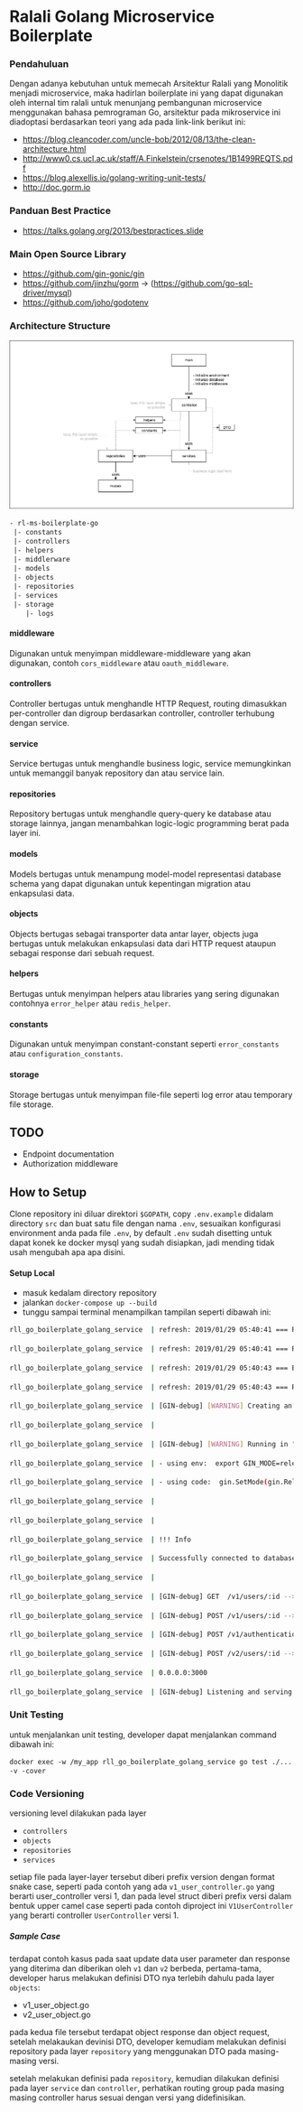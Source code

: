 

# Ralali Golang Microservice Boilerplate

### Pendahuluan
Dengan adanya kebutuhan untuk memecah Arsitektur Ralali yang Monolitik menjadi microservice, maka hadirlan boilerplate ini yang dapat digunakan oleh internal tim ralali untuk menunjang pembangunan microservice menggunakan bahasa pemrograman Go, arsitektur pada mikroservice ini diadoptasi berdasarkan teori yang ada pada link-link berikut ini:

- https://blog.cleancoder.com/uncle-bob/2012/08/13/the-clean-architecture.html
- http://www0.cs.ucl.ac.uk/staff/A.Finkelstein/crsenotes/1B1499REQTS.pdf
- https://blog.alexellis.io/golang-writing-unit-tests/
- http://doc.gorm.io

### Panduan Best Practice
- https://talks.golang.org/2013/bestpractices.slide

### Main Open Source Library
- https://github.com/gin-gonic/gin
- https://github.com/jinzhu/gorm -> (https://github.com/go-sql-driver/mysql)
- https://github.com/joho/godotenv

### Architecture Structure
![architecture diagram](golang%20architecture%20diagram.png)
```
- rl-ms-boilerplate-go
 |- constants
 |- controllers
 |- helpers
 |- middlerware
 |- models
 |- objects
 |- repositories
 |- services
 |- storage
    |- logs
```
#### middleware

Digunakan untuk menyimpan middleware-middleware yang akan digunakan, contoh `cors_middleware` atau `oauth_middleware`.

#### controllers

Controller bertugas untuk menghandle HTTP Request, routing dimasukkan per-controller dan digroup berdasarkan controller, controller terhubung dengan service.

#### service

Service bertugas untuk menghandle business logic, service memungkinkan untuk memanggil banyak repository dan atau service lain.

#### repositories

Repository bertugas untuk menghandle query-query ke database atau storage lainnya, jangan menambahkan logic-logic programming berat pada layer ini.

#### models

Models bertugas untuk menampung model-model representasi database schema yang dapat digunakan untuk kepentingan migration atau enkapsulasi data.

#### objects

Objects bertugas sebagai transporter data antar layer, objects juga bertugas untuk melakukan enkapsulasi data dari HTTP request ataupun sebagai response dari sebuah request.

#### helpers

Bertugas untuk menyimpan helpers atau libraries yang sering digunakan contohnya `error_helper` atau `redis_helper`.

#### constants

Digunakan untuk menyimpan constant-constant seperti `error_constants` atau `configuration_constants`.

#### storage

Storage bertugas untuk menyimpan file-file seperti log error atau temporary file storage.

## TODO
- Endpoint documentation
- Authorization middleware

## How to Setup

Clone repository ini diluar direktori `$GOPATH`, copy `.env.example` didalam directory `src` dan buat satu file dengan nama `.env`, sesuaikan konfigurasi environment anda pada file `.env`, by default `.env` sudah disetting untuk dapat konek ke docker mysql yang sudah disiapkan, jadi mending tidak usah mengubah apa apa disini.

#### Setup Local
- masuk kedalam directory repository
- jalankan `docker-compose up --build`
- tunggu sampai terminal menampilkan tampilan seperti dibawah ini:

``` bash
rll_go_boilerplate_golang_service  | refresh: 2019/01/29 05:40:41 === Rebuild on: :start: ===

rll_go_boilerplate_golang_service  | refresh: 2019/01/29 05:40:41 === Running: go build -v -i -o /tmp/refresh-build  (PID: 27) ===

rll_go_boilerplate_golang_service  | refresh: 2019/01/29 05:40:43 === Building Completed (PID: 27) (Time: 1.697046352s) ===

rll_go_boilerplate_golang_service  | refresh: 2019/01/29 05:40:43 === Running: /tmp/refresh-build (PID: 61) ===

rll_go_boilerplate_golang_service  | [GIN-debug] [WARNING] Creating an Engine instance with the Logger and Recovery middleware already attached.

rll_go_boilerplate_golang_service  |

rll_go_boilerplate_golang_service  | [GIN-debug] [WARNING] Running in "debug" mode. Switch to "release" mode in production.

rll_go_boilerplate_golang_service  | - using env:  export GIN_MODE=release

rll_go_boilerplate_golang_service  | - using code:  gin.SetMode(gin.ReleaseMode)

rll_go_boilerplate_golang_service  |

rll_go_boilerplate_golang_service  |

rll_go_boilerplate_golang_service  | !!! Info

rll_go_boilerplate_golang_service  | Successfully connected to database rll_go_boilerplate_username:rll_go_boilerplate_password@tcp(172.16.235.1:3309)/rll_go_boilerplate_database?parseTime=1&loc=Asia%2FJakarta

rll_go_boilerplate_golang_service  |

rll_go_boilerplate_golang_service  | [GIN-debug] GET  /v1/users/:id --> _/my_app/controllers.(*V1UserController).GetById-fm (4 handlers)

rll_go_boilerplate_golang_service  | [GIN-debug] POST /v1/users/:id --> _/my_app/controllers.(*V1UserController).UpdateById-fm (4 handlers)

rll_go_boilerplate_golang_service  | [GIN-debug] POST /v1/authentication/generate --> _/my_app/controllers.(*V1AuthenticationController).Generate-fm (4 handlers)

rll_go_boilerplate_golang_service  | [GIN-debug] POST /v2/users/:id --> _/my_app/controllers.(*V2UserController).UpdateById-fm (4 handlers)

rll_go_boilerplate_golang_service  | 0.0.0.0:3000

rll_go_boilerplate_golang_service  | [GIN-debug] Listening and serving HTTP on 0.0.0.0:3000
```

### Unit Testing
untuk menjalankan unit testing, developer dapat menjalankan command dibawah ini:
```
docker exec -w /my_app rll_go_boilerplate_golang_service go test ./... -v -cover
```

### Code Versioning
versioning level dilakukan pada layer 
- `controllers` 
- `objects` 
- `repositories` 
- `services`

setiap file pada layer-layer tersebut diberi prefix version dengan format snake case, seperti pada contoh yang ada `v1_user_controller.go` yang berarti user_controller versi 1, dan pada level struct diberi prefix versi dalam bentuk upper camel case seperti pada contoh diproject ini `V1UserController` yang berarti controller `UserController` versi 1.

##### Sample Case
terdapat contoh kasus pada saat update data user parameter dan response yang diterima dan diberikan oleh `v1` dan `v2` berbeda, pertama-tama, developer harus melakukan definisi DTO nya terlebih dahulu pada layer `objects`:

- v1_user_object.go
- v2_user_object.go

pada kedua file tersebut terdapat object response dan object request, setelah melakaukan devinisi DTO, developer kemudiam melakukan definisi repository pada layer `repository` yang menggunakan DTO pada masing-masing versi.

setelah melakukan definisi pada `repository`, kemudian dilakukan definisi pada layer `service` dan `controller`, perhatikan routing group pada masing masing controller harus sesuai dengan versi yang didefinisikan.    
